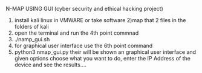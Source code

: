 N-MAP USING GUI (cyber security and ethical hacking project)
1) install kali linux in VMWARE or take software
2)map that 2 files in the folders of kali 
3) open the terminal and run the 4th point commnad
4) ./namp_gui.sh
5) for graphical user interface use the 6th point command
6) python3 nmap_gui.py
their will be shown an graphical user interface and given options choose what  you want to do,
enter the IP Address of the device and see the results....
